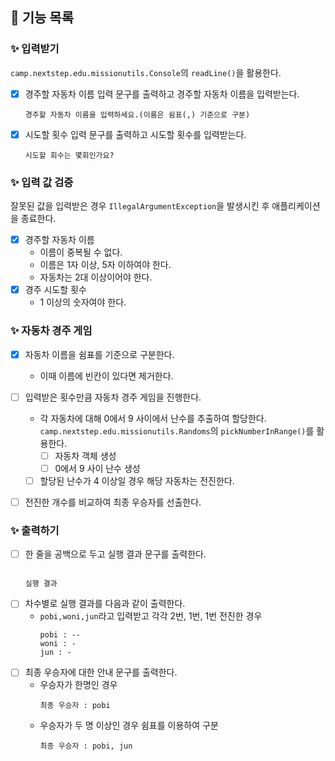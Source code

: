## 📝 기능 목록

### ✨ 입력받기

`camp.nextstep.edu.missionutils.Console`의 `readLine()`을 활용한다.

- [x] 경주할 자동차 이름 입력 문구를 출력하고 경주할 자동차 이름을 입력받는다.
    ```
    경주할 자동차 이름을 입력하세요.(이름은 쉼표(,) 기준으로 구분)
    ```

- [x] 시도할 횟수 입력 문구를 출력하고 시도할 횟수를 입력받는다.
    ```
    시도할 회수는 몇회인가요?
    ```

### ✨ 입력 값 검증

잘못된 값을 입력받은 경우 `IllegalArgumentException`을 발생시킨 후 애플리케이션을 종료한다.
- [x] 경주할 자동차 이름
  - 이름이 중복될 수 없다.
  - 이름은 1자 이상, 5자 이하여야 한다.
  - 자동차는 2대 이상이어야 한다.
- [x] 경주 시도할 횟수
  - 1 이상의 숫자여야 한다.

### ✨ 자동차 경주 게임

- [x] 자동차 이름을 쉼표를 기준으로 구분한다.
  - 이때 이름에 빈칸이 있다면 제거한다.

- [ ] 입력받은 횟수만큼 자동차 경주 게임을 진행한다.
  - 각 자동차에 대해 0에서 9 사이에서 난수를 추출하여 할당한다. <br>
    `camp.nextstep.edu.missionutils.Randoms`의 `pickNumberInRange()`를 활용한다.
    - [ ] 자동차 객체 생성
    - [ ] 0에서 9 사이 난수 생성
  - [ ] 할당된 난수가 4 이상일 경우 해당 자동차는 전진한다.

- [ ] 전진한 개수를 비교하여 최종 우승자를 선출한다.

### ✨ 출력하기

- [ ] 한 줄을 공백으로 두고 실행 결과 문구를 출력한다.
    ```
    
    실행 결과
    ```
- [ ] 차수별로 실행 결과를 다음과 같이 출력한다.
  - `pobi,woni,jun`라고 입력받고 각각 2번, 1번, 1번 전진한 경우
      ```
      pobi : --
      woni : -
      jun : -
    
      ```
- [ ] 최종 우승자에 대한 안내 문구를 출력한다.
  - 우승자가 한명인 경우
    ```
    최종 우승자 : pobi
    ```
  - 우승자가 두 명 이상인 경우 쉼표를 이용하여 구분
    ```
    최종 우승자 : pobi, jun
    ```